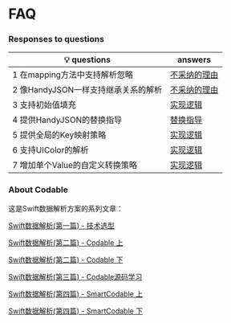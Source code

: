 # FAQ



### Responses to questions

| 💡 questions                         | answers                                                      |
| ----------------------------------- | ------------------------------------------------------------ |
| 1 在mapping方法中支持解析忽略       | [不采纳的理由](https://github.com/intsig171/SmartCodable/blob/main/Document/Suggest/suggest1.md) |
| 2 像HandyJSON一样支持继承关系的解析 | [不采纳的理由](https://github.com/intsig171/SmartCodable/blob/main/Document/Suggest/suggest2.md) |
| 3 支持初始值填充                    | [实现逻辑](https://github.com/intsig171/SmartCodable/blob/main/Document/Suggest/suggest3.md) |
| 4 提供HandyJSON的替换指导           | [替换指导](https://github.com/intsig171/SmartCodable/blob/main/Document/Suggest/suggest4.md) |
| 5 提供全局的Key映射策略             | [实现逻辑](https://github.com/intsig171/SmartCodable/blob/main/Document/Suggest/suggest5.md) |
| 6 支持UIColor的解析                 | [实现逻辑](https://github.com/intsig171/SmartCodable/blob/main/Document/Suggest/suggest6.md) |
| 7 增加单个Value的自定义转换策略     | [实现逻辑](https://github.com/intsig171/SmartCodable/blob/main/Document/Suggest/suggest7.md) |







### About Codable

这是Swift数据解析方案的系列文章：

[Swift数据解析(第一篇) - 技术选型](https://juejin.cn/post/7288517000581070902)

[Swift数据解析(第二篇) - Codable 上](https://juejin.cn/post/7288517000581087286)

[Swift数据解析(第二篇) - Codable 下](https://juejin.cn/post/7288517000581120054)

[Swift数据解析(第三篇) - Codable源码学习](https://juejin.cn/post/7288504491506090023)

[Swift数据解析(第四篇) - SmartCodable 上](https://juejin.cn/post/7288513881735151670)

[Swift数据解析(第四篇) - SmartCodable 下](https://juejin.cn/post/7288517000581169206)

